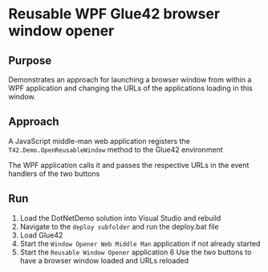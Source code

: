 # Reusable WPF Glue42 browser window opener

## Purpose
Demonstrates an approach for launching a browser window from within a WPF
application and changing the URLs of the applications loading in this window.

## Approach
A JavaScript middle-man web application registers the
`T42.Demo.OpenReusableWindow` method to the Glue42 environment

The WPF application calls it and passes the respective URLs in the event
handlers of the two buttons

## Run
1. Load the DotNetDemo solution into Visual Studio and rebuild
2. Navigate to the `deploy subfolder` and run the deploy.bat file
3. Load Glue42
4. Start the `Window Opener Web Middle Man` application if not already started
5. Start the `Reusable Window Opener` application
6 Use the two buttons to have a browser window loaded and URLs reloaded


